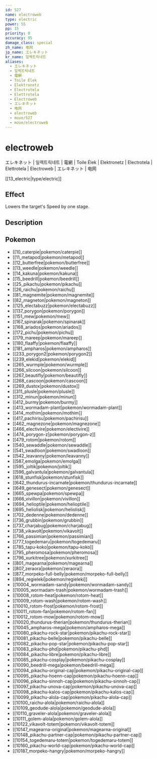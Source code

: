```yaml
---
id: 527
name: electroweb
type: electric
power: 55
pp: 15
priority: 0
accuracy: 95
damage_class: special
zh_name: 电网
jp_name: エレキネット
kr_name: 일렉트릭네트
aliases:
  - エレキネット
  - 일렉트릭네트
  - 電網
  - Toile Élek
  - Elektronetz
  - Electrotela
  - Elettrotela
  - Electroweb
  - エレキネット
  - 电网
  - electroweb
  - move/527
  - move/electroweb
---
```

# electroweb
    
エレキネット | 일렉트릭네트 | 電網 | Toile Élek | Elektronetz | Electrotela | Elettrotela | Electroweb | エレキネット | 电网

[[13_electric|type/electric]]

## Effect

Lowers the target's Speed by one stage.

## Description



## Pokemon

- [[10_caterpie|pokemon/caterpie]]
- [[11_metapod|pokemon/metapod]]
- [[12_butterfree|pokemon/butterfree]]
- [[13_weedle|pokemon/weedle]]
- [[14_kakuna|pokemon/kakuna]]
- [[15_beedrill|pokemon/beedrill]]
- [[25_pikachu|pokemon/pikachu]]
- [[26_raichu|pokemon/raichu]]
- [[81_magnemite|pokemon/magnemite]]
- [[82_magneton|pokemon/magneton]]
- [[125_electabuzz|pokemon/electabuzz]]
- [[137_porygon|pokemon/porygon]]
- [[151_mew|pokemon/mew]]
- [[167_spinarak|pokemon/spinarak]]
- [[168_ariados|pokemon/ariados]]
- [[172_pichu|pokemon/pichu]]
- [[179_mareep|pokemon/mareep]]
- [[180_flaaffy|pokemon/flaaffy]]
- [[181_ampharos|pokemon/ampharos]]
- [[233_porygon2|pokemon/porygon2]]
- [[239_elekid|pokemon/elekid]]
- [[265_wurmple|pokemon/wurmple]]
- [[266_silcoon|pokemon/silcoon]]
- [[267_beautifly|pokemon/beautifly]]
- [[268_cascoon|pokemon/cascoon]]
- [[269_dustox|pokemon/dustox]]
- [[311_plusle|pokemon/plusle]]
- [[312_minun|pokemon/minun]]
- [[412_burmy|pokemon/burmy]]
- [[413_wormadam-plant|pokemon/wormadam-plant]]
- [[414_mothim|pokemon/mothim]]
- [[417_pachirisu|pokemon/pachirisu]]
- [[462_magnezone|pokemon/magnezone]]
- [[466_electivire|pokemon/electivire]]
- [[474_porygon-z|pokemon/porygon-z]]
- [[479_rotom|pokemon/rotom]]
- [[540_sewaddle|pokemon/sewaddle]]
- [[541_swadloon|pokemon/swadloon]]
- [[542_leavanny|pokemon/leavanny]]
- [[587_emolga|pokemon/emolga]]
- [[595_joltik|pokemon/joltik]]
- [[596_galvantula|pokemon/galvantula]]
- [[618_stunfisk|pokemon/stunfisk]]
- [[642_thundurus-incarnate|pokemon/thundurus-incarnate]]
- [[649_genesect|pokemon/genesect]]
- [[665_spewpa|pokemon/spewpa]]
- [[666_vivillon|pokemon/vivillon]]
- [[694_helioptile|pokemon/helioptile]]
- [[695_heliolisk|pokemon/heliolisk]]
- [[702_dedenne|pokemon/dedenne]]
- [[736_grubbin|pokemon/grubbin]]
- [[737_charjabug|pokemon/charjabug]]
- [[738_vikavolt|pokemon/vikavolt]]
- [[766_passimian|pokemon/passimian]]
- [[777_togedemaru|pokemon/togedemaru]]
- [[785_tapu-koko|pokemon/tapu-koko]]
- [[795_pheromosa|pokemon/pheromosa]]
- [[796_xurkitree|pokemon/xurkitree]]
- [[801_magearna|pokemon/magearna]]
- [[807_zeraora|pokemon/zeraora]]
- [[877_morpeko-full-belly|pokemon/morpeko-full-belly]]
- [[894_regieleki|pokemon/regieleki]]
- [[10004_wormadam-sandy|pokemon/wormadam-sandy]]
- [[10005_wormadam-trash|pokemon/wormadam-trash]]
- [[10008_rotom-heat|pokemon/rotom-heat]]
- [[10009_rotom-wash|pokemon/rotom-wash]]
- [[10010_rotom-frost|pokemon/rotom-frost]]
- [[10011_rotom-fan|pokemon/rotom-fan]]
- [[10012_rotom-mow|pokemon/rotom-mow]]
- [[10020_thundurus-therian|pokemon/thundurus-therian]]
- [[10045_ampharos-mega|pokemon/ampharos-mega]]
- [[10080_pikachu-rock-star|pokemon/pikachu-rock-star]]
- [[10081_pikachu-belle|pokemon/pikachu-belle]]
- [[10082_pikachu-pop-star|pokemon/pikachu-pop-star]]
- [[10083_pikachu-phd|pokemon/pikachu-phd]]
- [[10084_pikachu-libre|pokemon/pikachu-libre]]
- [[10085_pikachu-cosplay|pokemon/pikachu-cosplay]]
- [[10090_beedrill-mega|pokemon/beedrill-mega]]
- [[10094_pikachu-original-cap|pokemon/pikachu-original-cap]]
- [[10095_pikachu-hoenn-cap|pokemon/pikachu-hoenn-cap]]
- [[10096_pikachu-sinnoh-cap|pokemon/pikachu-sinnoh-cap]]
- [[10097_pikachu-unova-cap|pokemon/pikachu-unova-cap]]
- [[10098_pikachu-kalos-cap|pokemon/pikachu-kalos-cap]]
- [[10099_pikachu-alola-cap|pokemon/pikachu-alola-cap]]
- [[10100_raichu-alola|pokemon/raichu-alola]]
- [[10109_geodude-alola|pokemon/geodude-alola]]
- [[10110_graveler-alola|pokemon/graveler-alola]]
- [[10111_golem-alola|pokemon/golem-alola]]
- [[10122_vikavolt-totem|pokemon/vikavolt-totem]]
- [[10147_magearna-original|pokemon/magearna-original]]
- [[10148_pikachu-partner-cap|pokemon/pikachu-partner-cap]]
- [[10154_togedemaru-totem|pokemon/togedemaru-totem]]
- [[10160_pikachu-world-cap|pokemon/pikachu-world-cap]]
- [[10187_morpeko-hangry|pokemon/morpeko-hangry]]

